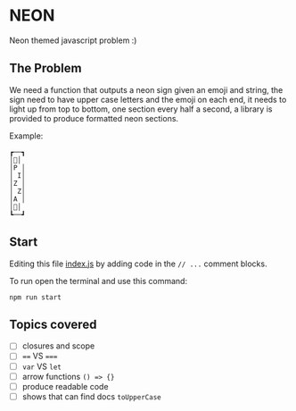 # NEON

Neon themed javascript problem :)

## The Problem

We need a function that outputs a neon sign given an emoji and string,
the sign need to have upper case letters and the emoji on each end,
it needs to light up from top to bottom, one section every half a second,
a library is provided to produce formatted neon sections.

Example:
```
┏──┓
│🍕│
│P │
│ I│
│Z │
│ Z│
│A │
│🍕│
┗──┛
```

## Start

Editing this file [index.js](index.js) by adding code in the `// ...` comment blocks.

To run open the terminal and use this command:

```
npm run start
```

## Topics covered

- [ ] closures and scope
- [ ] `==` VS `===`
- [ ] `var` VS `let`
- [ ] arrow functions `() => {}`
- [ ] produce readable code
- [ ] shows that can find docs `toUpperCase`
